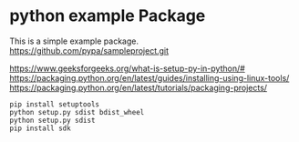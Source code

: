 # python example Package

This is a simple example package.
https://github.com/pypa/sampleproject.git

https://www.geeksforgeeks.org/what-is-setup-py-in-python/#  
https://packaging.python.org/en/latest/guides/installing-using-linux-tools/
https://packaging.python.org/en/latest/tutorials/packaging-projects/  
```
pip install setuptools 
python setup.py sdist bdist_wheel
python setup.py sdist
pip install sdk
```